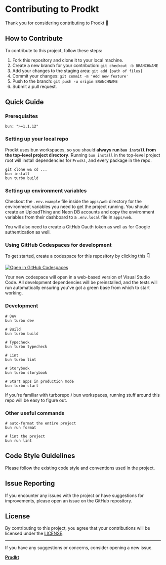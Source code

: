 # Contributing to Prodkt

Thank you for considering contributing to Prodkt :tada:

## How to Contribute

To contribute to this project, follow these steps:

1. Fork this repository and clone it to your local machine.
2. Create a new branch for your contribution: `git checkout -b BRANCHNAME`
3. Add your changes to the staging area: `git add [path of files]`
4. Commit your changes: `git commit -m 'Add new feature'`
5. Push to the branch: `git push -u origin BRANCHNAME`
6. Submit a pull request.

## Quick Guide

### Prerequisites

```shell
bun: ">=1.1.12"
```

### Setting up your local repo

Prodkt uses bun workspaces, so you should **always run `bun install` from the top-level project directory**. Running `bun install` in the top-level project root will install dependencies for `Prodkt`, and every package in the repo.

```shell
git clone && cd ...
bun install
bun turbo build
```

### Setting up environment variables

Checkout the `.env.example` file inside the `apps/web` directory for the environment variables you need to get the project running. You should create an UploadThing and Neon DB accounts and copy the environment variables from their dashboard to a `.env.local` file in `apps/web`.

You will also need to create a GitHub Oauth token as well as for Google authentication as well.

### Using GitHub Codespaces for development

To get started, create a codespace for this repository by clicking this 👇

[![Open in GitHub Codespaces](https://github.com/codespaces/badge.svg)](https://codespaces.new/prodkt/prodkt)

Your new codespace will open in a web-based version of Visual Studio Code. All development dependencies will be preinstalled, and the tests will run automatically ensuring you've got a green base from which to start working.

### Development

```shell
# Dev
bun turbo dev

# Build
bun turbo build

# Typecheck
bun turbo typecheck

# Lint
bun turbo lint

# Storybook
bun turbo storybook

# Start apps in production mode
bun turbo start
```

If you're familiar with turborepo / bun workspaces, running stuff around this repo will be easy to figure out.

### Other useful commands

```shell
# auto-format the entire project
bun run format
```

```shell
# lint the project
bun run lint
```

## Code Style Guidelines

Please follow the existing code style and conventions used in the project.

## Issue Reporting

If you encounter any issues with the project or have suggestions for improvements, please open an issue on the GitHub repository.

## License

By contributing to this project, you agree that your contributions will be licensed under the [LICENSE](LICENSE).

---

If you have any suggestions or concerns, consider opening a new issue.

**[Prodkt](https://github.com/prodkt/prodkt/issues)**
